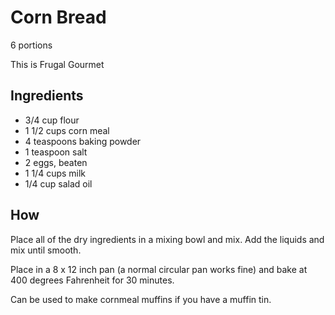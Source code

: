 # Corn Bread
6 portions

This is Frugal Gourmet

## Ingredients

* 3/4 cup flour
* 1 1/2 cups corn meal
* 4 teaspoons baking powder
* 1 teaspoon salt
* 2 eggs, beaten
* 1 1/4 cups milk
* 1/4 cup salad oil

## How

Place all of the dry ingredients in a mixing bowl and mix. Add the liquids and mix until smooth.

Place in a 8 x 12 inch pan (a normal circular pan works fine) and bake at 400 degrees Fahrenheit for 30 minutes.

Can be used to make cornmeal muffins if you have a muffin tin.
